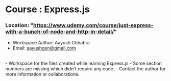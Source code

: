 # Course : Express.js
### Location: "https://www.udemy.com/course/just-express-with-a-bunch-of-node-and-http-in-detail/"


- Workspace Author: Aayush Chhabra
- Email: aayushgen@gmail.com
<br>
- Workspace for the files created while learning Express.js
- Some section numbers are missing which didn't require any code.
- Contact the author for more information or collaborations.
